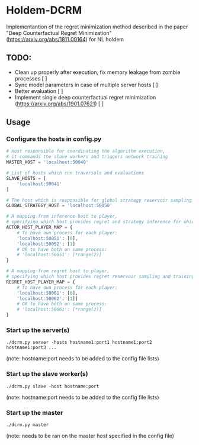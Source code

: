 # Holdem-DCRM

Implementantion of the regret minimization method described in the paper "Deep Counterfactual Regret Minimization" (https://arxiv.org/abs/1811.00164) for NL holdem


## TODO:
- Clean up properly after execution, fix memory leakage from zombie processes [ ]
- Sync model parameters in case of multiple server hosts [ ]
- Better evaluation [ ]
- Implement single deep counterfactual regret minimization (https://arxiv.org/abs/1901.07621) [ ]


## Usage
### Configure the hosts in config.py
```python
# Host responsible for coordinating the algorithm execution, 
# it commands the slave workers and triggers network training
MASTER_HOST = 'localhost:50040'

# List of hosts which run traversals and evaluations
SLAVE_HOSTS = [
    'localhost:50041'
]

# The host which is responsible for global strategy reservoir sampling and training 
GLOBAL_STRATEGY_HOST = 'localhost:50050'

# A mapping from inference host to player, 
# specifying which host provides regret and strategy inference for which player(s)
ACTOR_HOST_PLAYER_MAP = {
    # To have own process for each player:
    'localhost:50051': [0],
    'localhost:50052': [1]
    # OR to have both on same process:
    # 'localhost:50051': [*range(2)]
}

# A mapping from regret host to player, 
# specifying which host provides regret reservoir sampling and training to which player(s)
REGRET_HOST_PLAYER_MAP = {
    # To have own process for each player:
    'localhost:50061': [0],
    'localhost:50062': [1]]
    # OR to have both on same process:
    # 'localhost:50061': [*range(2)]
}
```
### Start up the server(s)
```shell
./dcrm.py server -hosts hostname1:port1 hostname1:port2 hostname1:port3 ...
```
(note: hostname:port needs to be added to the config file lists)
### Start up the slave worker(s)
```shell
./dcrm.py slave -host hostname:port
```
(note: hostname:port needs to be added to the config file lists)
### Start up the master 
```shell
./dcrm.py master
```
(note: needs to be ran on the master host specified in the config file)
